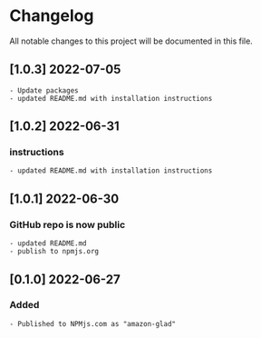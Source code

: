 # Changelog

All notable changes to this project will be documented in this file.

## [1.0.3]  2022-07-05

    - Update packages
    - updated README.md with installation instructions

## [1.0.2]  2022-06-31

### instructions

    - updated README.md with installation instructions

## [1.0.1]  2022-06-30

### GitHub repo is now public

    - updated README.md
    - publish to npmjs.org 

## [0.1.0]  2022-06-27

### Added

    - Published to NPMjs.com as "amazon-glad"
